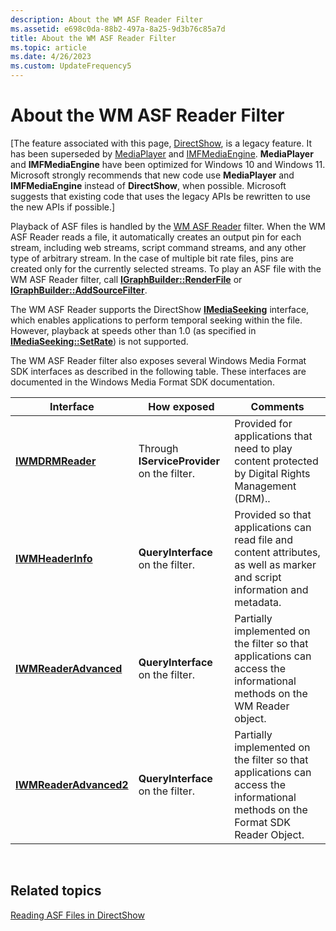 ```yaml
---
description: About the WM ASF Reader Filter
ms.assetid: e698c0da-88b2-497a-8a25-9d3b76c85a7d
title: About the WM ASF Reader Filter
ms.topic: article
ms.date: 4/26/2023
ms.custom: UpdateFrequency5
---
```


# About the WM ASF Reader Filter

\[The feature associated with this page, [DirectShow](/windows/win32/directshow/directshow), is a legacy feature. It has been superseded by [MediaPlayer](/uwp/api/Windows.Media.Playback.MediaPlayer) and [IMFMediaEngine](/windows/win32/api/mfmediaengine/nn-mfmediaengine-imfmediaengine). **MediaPlayer** and **IMFMediaEngine** have been optimized for Windows 10 and Windows 11. Microsoft strongly recommends that new code use **MediaPlayer** and **IMFMediaEngine** instead of **DirectShow**, when possible. Microsoft suggests that existing code that uses the legacy APIs be rewritten to use the new APIs if possible.\]

Playback of ASF files is handled by the [WM ASF Reader](wm-asf-reader-filter.md) filter. When the WM ASF Reader reads a file, it automatically creates an output pin for each stream, including web streams, script command streams, and any other type of arbitrary stream. In the case of multiple bit rate files, pins are created only for the currently selected streams. To play an ASF file with the WM ASF Reader filter, call [**IGraphBuilder::RenderFile**](/windows/desktop/api/Strmif/nf-strmif-igraphbuilder-renderfile) or [**IGraphBuilder::AddSourceFilter**](/windows/desktop/api/Strmif/nf-strmif-igraphbuilder-addsourcefilter).

The WM ASF Reader supports the DirectShow [**IMediaSeeking**](/windows/desktop/api/Strmif/nn-strmif-imediaseeking) interface, which enables applications to perform temporal seeking within the file. However, playback at speeds other than 1.0 (as specified in [**IMediaSeeking::SetRate**](/windows/desktop/api/Strmif/nf-strmif-imediaseeking-setrate)) is not supported.

The WM ASF Reader filter also exposes several Windows Media Format SDK interfaces as described in the following table. These interfaces are documented in the Windows Media Format SDK documentation.



| Interface                                             | How exposed                                 | Comments                                                                                                                       |
|-------------------------------------------------------|---------------------------------------------|--------------------------------------------------------------------------------------------------------------------------------|
| [**IWMDRMReader**](/previous-versions/windows/desktop/api/wmsdkidl/nn-wmsdkidl-iwmdrmreader)             | Through **IServiceProvider** on the filter. | Provided for applications that need to play content protected by Digital Rights Management (DRM)..                             |
| [**IWMHeaderInfo**](/previous-versions/windows/desktop/api/wmsdkidl/nn-wmsdkidl-iwmheaderinfo)           | **QueryInterface** on the filter.           | Provided so that applications can read file and content attributes, as well as marker and script information and metadata.     |
| [**IWMReaderAdvanced**](/previous-versions/windows/desktop/api/wmsdkidl/nn-wmsdkidl-iwmreaderadvanced)   | **QueryInterface** on the filter.           | Partially implemented on the filter so that applications can access the informational methods on the WM Reader object.         |
| [**IWMReaderAdvanced2**](/previous-versions/windows/desktop/api/wmsdkidl/nn-wmsdkidl-iwmreaderadvanced2) | **QueryInterface** on the filter.           | Partially implemented on the filter so that applications can access the informational methods on the Format SDK Reader Object. |



 

## Related topics

<dl> <dt>

[Reading ASF Files in DirectShow](reading-asf-files-in-directshow.md)
</dt> </dl>

 

 



